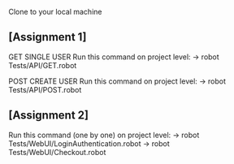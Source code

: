 Clone to your local machine

[Assignment 1]
-
GET SINGLE USER
Run this command on project level:
-> robot Tests/API/GET.robot

POST CREATE USER
Run this command on project level:
-> robot Tests/API/POST.robot

[Assignment 2]
-
Run this command (one by one) on project level:
-> robot Tests/WebUI/LoginAuthentication.robot
-> robot Tests/WebUI/Checkout.robot
